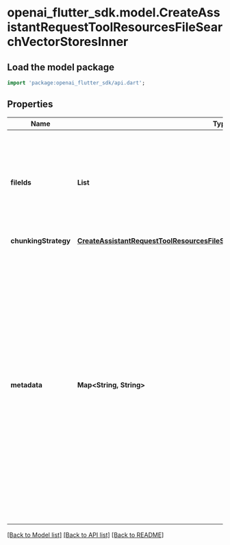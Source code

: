 # openai_flutter_sdk.model.CreateAssistantRequestToolResourcesFileSearchVectorStoresInner

## Load the model package
```dart
import 'package:openai_flutter_sdk/api.dart';
```

## Properties
Name | Type | Description | Notes
------------ | ------------- | ------------- | -------------
**fileIds** | **List<String>** | A list of [file](/docs/api-reference/files) IDs to add to the vector store. There can be a maximum of 10000 files in a vector store.  | [optional] [default to const []]
**chunkingStrategy** | [**CreateAssistantRequestToolResourcesFileSearchVectorStoresInnerChunkingStrategy**](CreateAssistantRequestToolResourcesFileSearchVectorStoresInnerChunkingStrategy.md) |  | [optional] 
**metadata** | **Map<String, String>** | Set of 16 key-value pairs that can be attached to an object. This can be useful for storing additional information about the object in a structured format, and querying for objects via API or the dashboard.   Keys are strings with a maximum length of 64 characters. Values are strings with a maximum length of 512 characters.  | [optional] [default to const {}]

[[Back to Model list]](../README.md#documentation-for-models) [[Back to API list]](../README.md#documentation-for-api-endpoints) [[Back to README]](../README.md)



